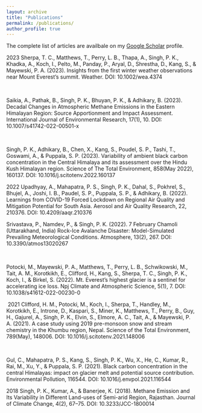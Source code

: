 ```yaml
---
layout: archive
title: "Publications"
permalink: /publications/
author_profile: true
---
```


 <div class="wordwrap">The complete list of articles are availbale on my <a href="{{site.author.googlescholar}}" target="_blank">Google Scholar</a> profile.</div>

 2023
Sherpa, T. C., Matthews, T., Perry, L. B., Thapa, A., Singh, P. K., Khadka, A., Koch, I., Pelto, M., Panday, P., Aryal, D., Shrestha, D., Kang, S., & Mayewski, P. A. (2023). Insights from the first winter weather observations near Mount Everest’s summit. Weather. DOI: 10.1002/wea.4374

​

Saikia, A., Pathak, B., Singh, P. K., Bhuyan, P. K., & Adhikary, B. (2023). Decadal Changes in Atmospheric Methane Emissions in the Eastern Himalayan Region: Source Apportionment and Impact Assessment. International Journal of Environmental Research, 17(1), 10. DOI: 10.1007/s41742-022-00501-x

​

Singh, P. K., Adhikary, B., Chen, X., Kang, S., Poudel, S. P., Tashi, T., Goswami, A., & Puppala, S. P. (2023). Variability of ambient black carbon concentration in the Central Himalaya and its assessment over the Hindu Kush Himalayan region. Science of The Total Environment, 858(May 2022), 160137. DOI: 10.1016/j.scitotenv.2022.160137

 
​2022
Upadhyay, A., Mahapatra, P. S., Singh, P. K., Dahal, S., Pokhrel, S., Bhujel, A., Joshi, I. B., Paudel, S. P., Puppala, S. P., & Adhikary, B. (2022). Learnings from COVID-19 Forced Lockdown on Regional Air Quality and Mitigation Potential for South Asia. Aerosol and Air Quality Research, 22, 210376. DOI: 10.4209/aaqr.210376

 

Srivastava, P., Namdev, P., & Singh, P. K. (2022). 7 February Chamoli (Uttarakhand, India) Rock-Ice Avalanche Disaster: Model-Simulated Prevailing Meteorological Conditions. Atmosphere, 13(2), 267. DOI: 10.3390/atmos13020267​

​

Potocki, M., Mayewski, P. A., Matthews, T., Perry, L. B., Schwikowski, M., Tait, A. M., Korotkikh, E., Clifford, H., Kang, S., Sherpa, T. C., Singh, P. K., Koch, I., & Birkel, S. (2022). Mt. Everest’s highest glacier is a sentinel for accelerating ice loss. Npj Climate and Atmospheric Science, 5(1), 7. DOI: 10.1038/s41612-022-00230-0

​
​2021
Clifford, H. M., Potocki, M., Koch, I., Sherpa, T., Handley, M., Korotkikh, E., Introne, D., Kaspari, S., Miner, K., Matthews, T., Perry, B., Guy, H., Gajurel, A., Singh, P. K., Elvin, S., Elmore, A. C., Tait, A., & Mayewski, P. A. (2021). A case study using 2019 pre-monsoon snow and stream chemistry in the Khumbu region, Nepal. Science of the Total Environment, 789(May), 148006. DOI: 10.1016/j.scitotenv.2021.148006

​​

Gul, C., Mahapatra, P. S., Kang, S., Singh, P. K., Wu, X., He, C., Kumar, R., Rai, M., Xu, Y., & Puppala, S. P. (2021). Black carbon concentration in the central Himalayas: impact on glacier melt and potential source contribution. Environmental Pollution, 116544. DOI: 10.1016/j.envpol.2021.116544

 
​2018
Singh, P. K., Kumar, A., & Banerjee, K. (2018). Methane Emission and Its Variability in Different Land-uses of Semi-arid Region, Rajasthan. Journal of Climate Change, 4(2), 67–75.​ DOI: 10.3233/JCC-1800014


